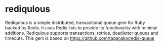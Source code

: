 rediqulous
==========

Rediqulous is a simple distributed, transactional queue gem for Ruby backed by Redis. It uses Redis lists to provide its functionality with minimal additions. Rediqulous supports transactions, retries, deadletter queues and timeouts. This gem is based on https://github.com/taganaka/redis-queue
